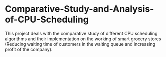 # Comparative-Study-and-Analysis-of-CPU-Scheduling
This project deals with the comparative study of different CPU scheduling
algorithms and their implementation on the working of smart grocery stores
(Reducing waiting time of customers in the waiting queue and increasing profit
of the company).
